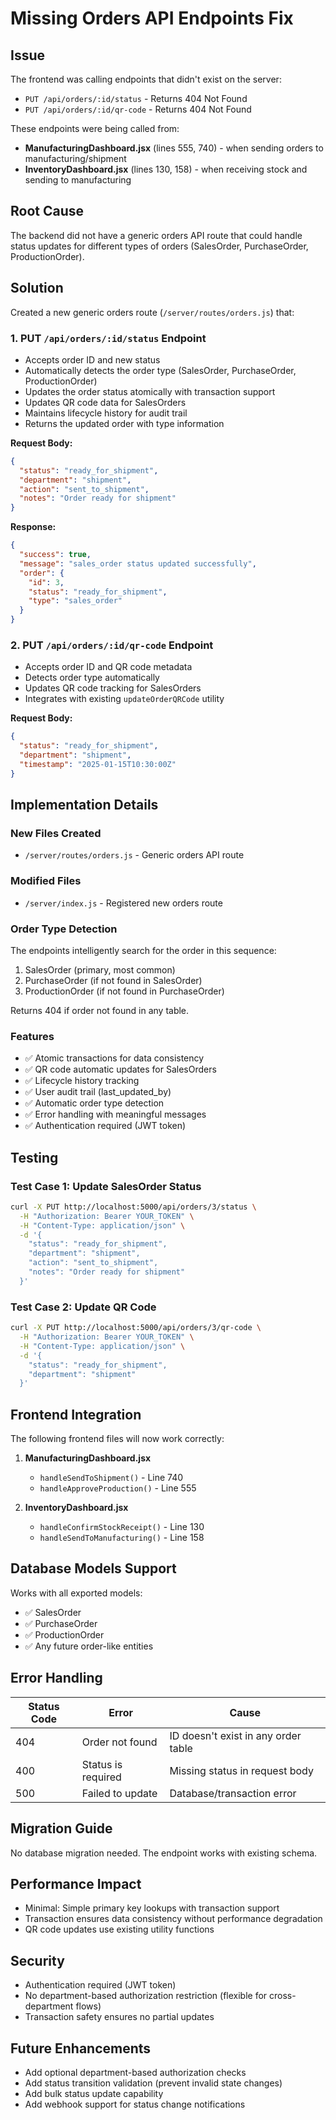 # Missing Orders API Endpoints Fix

## Issue
The frontend was calling endpoints that didn't exist on the server:
- `PUT /api/orders/:id/status` - Returns 404 Not Found
- `PUT /api/orders/:id/qr-code` - Returns 404 Not Found

These endpoints were being called from:
- **ManufacturingDashboard.jsx** (lines 555, 740) - when sending orders to manufacturing/shipment
- **InventoryDashboard.jsx** (lines 130, 158) - when receiving stock and sending to manufacturing

## Root Cause
The backend did not have a generic orders API route that could handle status updates for different types of orders (SalesOrder, PurchaseOrder, ProductionOrder).

## Solution
Created a new generic orders route (`/server/routes/orders.js`) that:

### 1. PUT `/api/orders/:id/status` Endpoint
- Accepts order ID and new status
- Automatically detects the order type (SalesOrder, PurchaseOrder, ProductionOrder)
- Updates the order status atomically with transaction support
- Updates QR code data for SalesOrders
- Maintains lifecycle history for audit trail
- Returns the updated order with type information

**Request Body:**
```json
{
  "status": "ready_for_shipment",
  "department": "shipment",
  "action": "sent_to_shipment",
  "notes": "Order ready for shipment"
}
```

**Response:**
```json
{
  "success": true,
  "message": "sales_order status updated successfully",
  "order": {
    "id": 3,
    "status": "ready_for_shipment",
    "type": "sales_order"
  }
}
```

### 2. PUT `/api/orders/:id/qr-code` Endpoint
- Accepts order ID and QR code metadata
- Detects order type automatically
- Updates QR code tracking for SalesOrders
- Integrates with existing `updateOrderQRCode` utility

**Request Body:**
```json
{
  "status": "ready_for_shipment",
  "department": "shipment",
  "timestamp": "2025-01-15T10:30:00Z"
}
```

## Implementation Details

### New Files Created
- `/server/routes/orders.js` - Generic orders API route

### Modified Files
- `/server/index.js` - Registered new orders route

### Order Type Detection
The endpoints intelligently search for the order in this sequence:
1. SalesOrder (primary, most common)
2. PurchaseOrder (if not found in SalesOrder)
3. ProductionOrder (if not found in PurchaseOrder)

Returns 404 if order not found in any table.

### Features
- ✅ Atomic transactions for data consistency
- ✅ QR code automatic updates for SalesOrders
- ✅ Lifecycle history tracking
- ✅ User audit trail (last_updated_by)
- ✅ Automatic order type detection
- ✅ Error handling with meaningful messages
- ✅ Authentication required (JWT token)

## Testing

### Test Case 1: Update SalesOrder Status
```bash
curl -X PUT http://localhost:5000/api/orders/3/status \
  -H "Authorization: Bearer YOUR_TOKEN" \
  -H "Content-Type: application/json" \
  -d '{
    "status": "ready_for_shipment",
    "department": "shipment",
    "action": "sent_to_shipment",
    "notes": "Order ready for shipment"
  }'
```

### Test Case 2: Update QR Code
```bash
curl -X PUT http://localhost:5000/api/orders/3/qr-code \
  -H "Authorization: Bearer YOUR_TOKEN" \
  -H "Content-Type: application/json" \
  -d '{
    "status": "ready_for_shipment",
    "department": "shipment"
  }'
```

## Frontend Integration
The following frontend files will now work correctly:

1. **ManufacturingDashboard.jsx**
   - `handleSendToShipment()` - Line 740
   - `handleApproveProduction()` - Line 555

2. **InventoryDashboard.jsx**
   - `handleConfirmStockReceipt()` - Line 130
   - `handleSendToManufacturing()` - Line 158

## Database Models Support
Works with all exported models:
- ✅ SalesOrder
- ✅ PurchaseOrder
- ✅ ProductionOrder
- ✅ Any future order-like entities

## Error Handling

| Status Code | Error | Cause |
|------------|-------|-------|
| 404 | Order not found | ID doesn't exist in any order table |
| 400 | Status is required | Missing status in request body |
| 500 | Failed to update | Database/transaction error |

## Migration Guide
No database migration needed. The endpoint works with existing schema.

## Performance Impact
- Minimal: Simple primary key lookups with transaction support
- Transaction ensures data consistency without performance degradation
- QR code updates use existing utility functions

## Security
- Authentication required (JWT token)
- No department-based authorization restriction (flexible for cross-department flows)
- Transaction safety ensures no partial updates

## Future Enhancements
- Add optional department-based authorization checks
- Add status transition validation (prevent invalid state changes)
- Add bulk status update capability
- Add webhook support for status change notifications